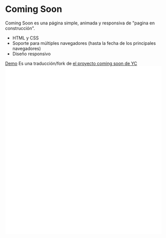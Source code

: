 Coming Soon
===========
Coming Soon es una página simple, animada y responsiva de "pagina en construcción".

- HTML y CSS
- Soporte para múltiples navegadores (hasta la fecha de los principales navegadores)
- Diseño responsivo

[Demo](eltictacdicta.github.io/coming-soon/)
Es una traducción/fork de [el proyecto coming soon de YC](https://github.com/YC/coming-soon)
<img src="index.svg" width="960" height="540" />
